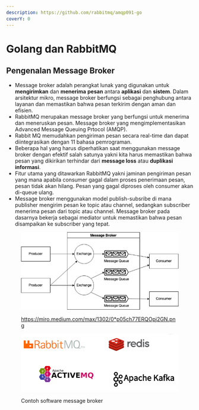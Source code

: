 ```yaml
---
description: https://github.com/rabbitmq/amqp091-go
coverY: 0
---
```


# Golang dan RabbitMQ

## Pengenalan Message Broker

* Message broker adalah perangkat lunak yang digunakan untuk **mengirimkan** dan **menerima** **pesan** antara **aplikasi** dan **sistem**. Dalam arsitektur mikro, message broker berfungsi sebagai penghubung antara layanan dan memastikan bahwa pesan terkirim dengan aman dan efisien.
* RabbitMQ merupakan message broker yang berfungsi untuk menerima dan meneruskan pesan. Message broker yang mengimplementasikan Advanced Message Queuing Prtocol (AMQP).
* Rabbit MQ memudahkan pengiriman pesan secara real-time dan dapat diintegrasikan dengan 11 bahasa pemrograman.
* Beberapa hal yang harus diperhatikan saat menggunakan message broker dengan efektif salah satunya yakni kita harus memastikan bahwa pesan yang dikirikan terhindar dari **message loss** atau **duplikasi informasi**.
* Fitur utama yang ditawarkan RabbitMQ yakni jaminan pengiriman pesan yang mana apabila consumer gagal dalam proses penerimaan pesan, pesan tidak akan hilang. Pesan yang gagal diproses oleh consumer akan di-queue ulang.
* Message broker menggunakan model publish-subsribe di mana publisher mengirim pesan ke topic atau channel, sedangkan subscriber menerima pesan dari topic atau channel. Message broker pada dasarnya bekerja sebagai mediator untuk memastikan bahwa pesan disampaikan ke subscriber yang tepat.

<figure><img src=".gitbook/assets/r.png" alt=""><figcaption><p><a href="https://miro.medium.com/max/1302/0*p05ch77ERQOpj2GN.png">https://miro.medium.com/max/1302/0*p05ch77ERQOpj2GN.png</a></p></figcaption></figure>

<figure><img src=".gitbook/assets/1 (1) (1).png" alt=""><figcaption><p>Contoh software message broker</p></figcaption></figure>
